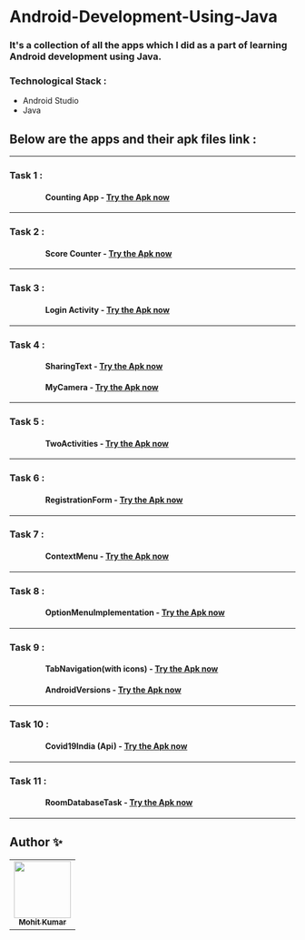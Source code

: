 # Android-Development-Using-Java

### It's a collection of all the apps which I did as a part of learning Android development using Java.

### Technological Stack :
* Android Studio 
* Java 


## Below are the apps and their apk files link :
___________________________________________________________________________________________________________________________________________________________________________
### Task 1 :
#### &nbsp;&nbsp;&nbsp;&nbsp;&nbsp;&nbsp; &nbsp;&nbsp;&nbsp;&nbsp;&nbsp;&nbsp; &nbsp;&nbsp;&nbsp;&nbsp; Counting App - [Try the Apk now](https://github.com/moit-bytes/Android-Development-Using-Java/blob/master/Apks/counting_app.apk) 
___________________________________________________________________________________________________________________________________________________________________________
### Task 2 :
#### &nbsp;&nbsp;&nbsp;&nbsp;&nbsp;&nbsp; &nbsp;&nbsp;&nbsp;&nbsp;&nbsp;&nbsp; &nbsp;&nbsp;&nbsp;&nbsp; Score Counter - [Try the Apk now](https://github.com/moit-bytes/Android-Development-Using-Java/blob/master/Apks/Score_Counter.apk)
___________________________________________________________________________________________________________________________________________________________________________
### Task 3 :
#### &nbsp;&nbsp;&nbsp;&nbsp;&nbsp;&nbsp; &nbsp;&nbsp;&nbsp;&nbsp;&nbsp;&nbsp; &nbsp;&nbsp;&nbsp;&nbsp; Login Activity - [Try the Apk now](https://github.com/moit-bytes/Android-Development-Using-Java/blob/master/Apks/Login_Activity.apk)
___________________________________________________________________________________________________________________________________________________________________________
### Task 4 :
#### &nbsp;&nbsp;&nbsp;&nbsp;&nbsp;&nbsp; &nbsp;&nbsp;&nbsp;&nbsp;&nbsp;&nbsp; &nbsp;&nbsp;&nbsp;&nbsp; SharingText - [Try the Apk now](https://github.com/moit-bytes/Android-Development-Using-Java/blob/master/Apks/sharing_text.apk)
#### &nbsp;&nbsp;&nbsp;&nbsp;&nbsp;&nbsp; &nbsp;&nbsp;&nbsp;&nbsp;&nbsp;&nbsp; &nbsp;&nbsp;&nbsp;&nbsp; MyCamera - [Try the Apk now](https://github.com/moit-bytes/Android-Development-Using-Java/blob/master/Apks/my_camera.apk)
___________________________________________________________________________________________________________________________________________________________________________
### Task 5 :
#### &nbsp;&nbsp;&nbsp;&nbsp;&nbsp;&nbsp; &nbsp;&nbsp;&nbsp;&nbsp;&nbsp;&nbsp; &nbsp;&nbsp;&nbsp;&nbsp; TwoActivities - [Try the Apk now](https://github.com/moit-bytes/AP19110010249/blob/master/Apks/TwoActivities.apk)
___________________________________________________________________________________________________________________________________________________________________________
### Task 6 :
#### &nbsp;&nbsp;&nbsp;&nbsp;&nbsp;&nbsp; &nbsp;&nbsp;&nbsp;&nbsp;&nbsp;&nbsp; &nbsp;&nbsp;&nbsp;&nbsp; RegistrationForm - [Try the Apk now](https://github.com/moit-bytes/AP19110010249/blob/master/Apks/RegisterationForm.apk)
___________________________________________________________________________________________________________________________________________________________________________
### Task 7 :
#### &nbsp;&nbsp;&nbsp;&nbsp;&nbsp;&nbsp; &nbsp;&nbsp;&nbsp;&nbsp;&nbsp;&nbsp; &nbsp;&nbsp;&nbsp;&nbsp; ContextMenu - [Try the Apk now](https://github.com/moit-bytes/AP19110010249/blob/master/Apks/context_menu.apk)
___________________________________________________________________________________________________________________________________________________________________________
### Task 8 :
#### &nbsp;&nbsp;&nbsp;&nbsp;&nbsp;&nbsp; &nbsp;&nbsp;&nbsp;&nbsp;&nbsp;&nbsp; &nbsp;&nbsp;&nbsp;&nbsp; OptionMenuImplementation - [Try the Apk now](https://github.com/moit-bytes/AP19110010249/blob/master/Apks/OptionMenu.apk)
___________________________________________________________________________________________________________________________________________________________________________
### Task 9 :
#### &nbsp;&nbsp;&nbsp;&nbsp;&nbsp;&nbsp; &nbsp;&nbsp;&nbsp;&nbsp;&nbsp;&nbsp; &nbsp;&nbsp;&nbsp;&nbsp; TabNavigation(with icons) - [Try the Apk now](https://github.com/moit-bytes/AP19110010249/blob/master/Apks/TabNavigation.apk)
#### &nbsp;&nbsp;&nbsp;&nbsp;&nbsp;&nbsp; &nbsp;&nbsp;&nbsp;&nbsp;&nbsp;&nbsp; &nbsp;&nbsp;&nbsp;&nbsp; AndroidVersions - [Try the Apk now](https://github.com/moit-bytes/AP19110010249/blob/master/Apks/AndroidVersions.apk)
___________________________________________________________________________________________________________________________________________________________________________
### Task 10 :
#### &nbsp;&nbsp;&nbsp;&nbsp;&nbsp;&nbsp; &nbsp;&nbsp;&nbsp;&nbsp;&nbsp;&nbsp; &nbsp;&nbsp;&nbsp;&nbsp; Covid19India (Api) - [Try the Apk now](https://github.com/moit-bytes/AP19110010249/blob/master/Apks/Covid19India.apk)
___________________________________________________________________________________________________________________________________________________________________________
### Task 11 :
#### &nbsp;&nbsp;&nbsp;&nbsp;&nbsp;&nbsp; &nbsp;&nbsp;&nbsp;&nbsp;&nbsp;&nbsp; &nbsp;&nbsp;&nbsp;&nbsp; RoomDatabaseTask - [Try the Apk now](https://github.com/moit-bytes/AP19110010249/blob/master/Apks/RoomStudentDatabase.apk)
___________________________________________________________________________________________________________________________________________________________________________

## Author ✨
<table>
  <tr>
     <td align="center"><a href="https://github.com/moit-bytes"><img src="https://avatars1.githubusercontent.com/u/53662024" width="100px;" alt=""/><br /><sub><b>Mohit Kumar</b></sub></a><br /></td>
    </table>
